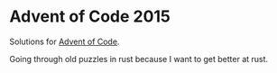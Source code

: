 # Advent of Code 2015

Solutions for [Advent of Code](https://adventofcode.com/2015).

Going through old puzzles in rust because I want to get better at rust.

